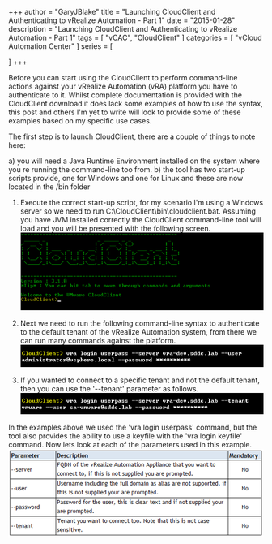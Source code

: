 +++
author = "GaryJBlake"
title = "Launching CloudClient and Authenticating to vRealize Automation - Part 1"
date = "2015-01-28"
description = "Launching CloudClient and Authenticating to vRealize Automation - Part 1"
tags = [
    "vCAC",
    "CloudClient"
]
categories = [
    "vCloud Automation Center"
]
series = [

]
+++

Before you can start using the CloudClient to perform command-line actions against your vRealize Automation (vRA) platform you have to authenticate to it. Whilst complete documentation is provided with the CloudClient download it does lack some examples of how to use the syntax, this post and others I'm yet to write will look to provide some of these examples based on my specific use cases.

The first step is to launch CloudClient, there are a couple of things to note here: 

a) you will need a Java Runtime Environment installed on the system where you re running the command-line too from.
b) the tool has two start-up scripts provide, one for Windows and one for Linux and these are now located in the /bin folder

1. Execute the correct start-up script, for my scenario I'm using a Windows server so we need to run C:\CloudClient\bin\cloudclient.bat. Assuming you have JVM installed correctly the CloudClient command-line tool will load and you will be presented with the following screen.
![](/archive/2015/cloudclient-startup.png)

2. Next we need to run the following command-line syntax to authenticate to the default tenant of the vRealize Automation system, from there we can run many commands against the platform.
![](/archive/2015/cloudclient-logina.png)

3. If you wanted to connect to a specific tenant and not the default tenant, then you can use the '--tenant' parameter as follows.
![](/archive/2015/cloudclient-loginb.png)

In the examples above we used the 'vra login userpass' command, but the tool also provides the ability to use a keyfile with the 'vra login keyfile' command. Now lets look at each of the parameters used in this example.
![](/archive/2015/cloudclient-01.png)